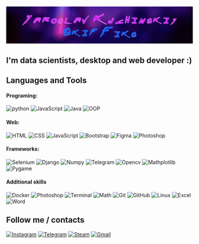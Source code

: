 [![Header](https://github.com/SkiffikS/skiffiks/blob/main/assets/header.png)](https://www.instagram.com/yaroslav833)

## I'm data scientists, desktop and web developer :)

## Languages and Tools

#### Programing:
![python](https://img.shields.io/badge/-Python-383838?style=for-the-badge&logo=python&logoColor=00D0F9) ![JavaScript](https://img.shields.io/badge/-JavaScript-383838?style=for-the-badge&logo=JavaScript&logoColor=00D0F9) ![Java](https://img.shields.io/badge/-Java-383838?style=for-the-badge&logo=Java&logoColor=00D0F9) ![OOP](https://img.shields.io/badge/-OOP-383838?style=for-the-badge&logo=&logoColor=00D0F9)

#### Web:
![HTML](https://img.shields.io/badge/-HTML-383838?style=for-the-badge&logo=HTML&logoColor=00D0F9) ![CSS](https://img.shields.io/badge/-CSS-383838?style=for-the-badge&logo=CSS&logoColor=00D0F9) ![JavaScript](https://img.shields.io/badge/-JavaScript-383838?style=for-the-badge&logo=JavaScript&logoColor=00D0F9) ![Bootstrap](https://img.shields.io/badge/-Bootstrap-383838?style=for-the-badge&logo=Bootstrap&logoColor=00D0F9) ![Figma](https://img.shields.io/badge/-Figma-383838?style=for-the-badge&logo=Figma&logoColor=00D0F9) ![Photoshop](https://img.shields.io/badge/-Photoshop-383838?style=for-the-badge&logo=Adobe&logoColor=00D0F9)

#### Frameworks:
![Selenium](https://img.shields.io/badge/-Selenium-383838?style=for-the-badge&logo=Selenium&logoColor=00D0F9) ![Django](https://img.shields.io/badge/-Django-383838?style=for-the-badge&logo=Django&logoColor=00D0F9) ![Numpy](https://img.shields.io/badge/-Numpy-383838?style=for-the-badge&logo=Numpy&logoColor=00D0F9) ![Telegram](https://img.shields.io/badge/-python_telegram_bot/AIOGram-383838?style=for-the-badge&logo=Telegram&logoColor=00D0F9) ![Opencv](https://img.shields.io/badge/-Opencv-383838?style=for-the-badge&logo=Opencv&logoColor=00D0F9) ![Mathplotlib](https://img.shields.io/badge/-Mathplotlib-383838?style=for-the-badge&logo=numpy&logoColor=00D0F9) ![Pygame](https://img.shields.io/badge/-Pygame-383838?style=for-the-badge&logo=unity&logoColor=00D0F9)

#### Additional skills
![Docker](https://img.shields.io/badge/-Docker-383838?style=for-the-badge&logo=Docker&logoColor=00D0F9) ![Photoshop](https://img.shields.io/badge/-Photoshop-383838?style=for-the-badge&logo=adobe&logoColor=00D0F9) ![Terminal](https://img.shields.io/badge/-Terminal-383838?style=for-the-badge&logo=macos&logoColor=00D0F9) ![Math](https://img.shields.io/badge/-Math-383838?style=for-the-badge&logo=numpy&logoColor=00D0F9) ![Git](https://img.shields.io/badge/-Git-383838?style=for-the-badge&logo=Git&logoColor=00D0F9) ![GitHub](https://img.shields.io/badge/-GitHub-383838?style=for-the-badge&logo=GitHub&logoColor=00D0F9) ![Linux](https://img.shields.io/badge/-Linux-383838?style=for-the-badge&logo=Linux&logoColor=00D0F9) ![Excel](https://img.shields.io/badge/-Excel-383838?style=for-the-badge&logo=Microsoft&logoColor=00D0F9) ![Word](https://img.shields.io/badge/-Word-383838?style=for-the-badge&logo=Microsoft&logoColor=00D0F9)

## Follow me / contacts

[![Instagram](https://img.shields.io/badge/-Instagram-383838?style=for-the-badge&logo=Instagram&logoColor=FF00FB)](https://www.instagram.com/yaroslav833) [![Telegram](https://img.shields.io/badge/-Telegram-383838?style=for-the-badge&logo=Telegram&logoColor=FF00FB)](https://t.me/skiffiks) [![Steam](https://img.shields.io/badge/-Steam-383838?style=for-the-badge&logo=Steam&logoColor=FF00FB)](https://steamcommunity.com/profiles/76561199092916594/) [![Gmail](https://img.shields.io/badge/-Instagram-383838?style=for-the-badge&logo=Gmail&logoColor=FF00FB)](y.kuchinskiy@gmail.com)